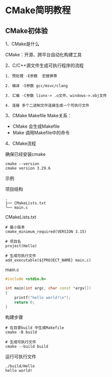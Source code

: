 # CMake简明教程

## CMake初体验

1、CMake是什么

CMake：开源、跨平台自动化构建工具

2、C/C++源文件生成可执行程序的流程

```shell
1. 预处理 -E参数  宏替换等

2. 编译 -S参数 gcc/msvc/clang 

3. 汇编 -C参数 liunx-> .o文件、windows->.obj文件

4. 连接 多个二进制文件连接生成一个可执行文件
```

3、CMake Makefile Make关系：

- CMake 会生成Makefile
- Make 调用Makefile中的命令

4、CMake流程

确保已经安装cmake

```shell
cmake --version
cmake version 3.29.6
```

示例

项目结构

```shell
.
├── CMakeLists.txt
└── main.c
```

CMakeLists.txt

```shell
# 最小版本
cmake_minimum_required(VERSION 3.15)

# 项目名
project(Hello)

# 生成可执行文件
add_executable(${PROJECT_NAME} main.c)
```

main.c
```cpp
#include <stdio.h>

int main(int argc, char const *argv[])
{
    printf("hello world!\n");
    return 0;
}
```

构建步骤

```shell
# 在目录build 中生成Makefile
cmake -B build

# 生成可执行文件
cmake --build build
```

运行可执行文件

```shell
./build/Hello      
hello world!
```

